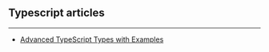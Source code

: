 ## Typescript articles

---

- [Advanced TypeScript Types with Examples](https://levelup.gitconnected.com/advanced-typescript-types-with-examples-1d144e4eda9e)
